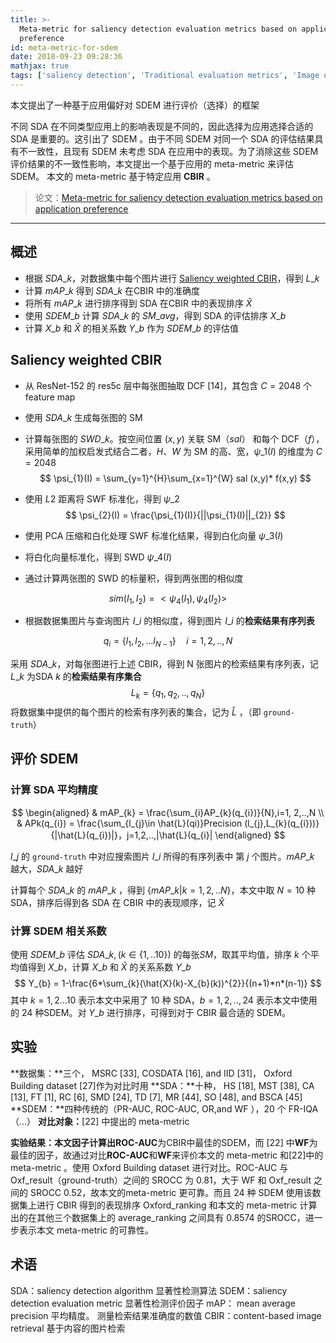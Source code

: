 ```yaml
---
title: >-
  Meta-metric for saliency detection evaluation metrics based on application
  preference
id: meta-metric-for-sdem
date: 2018-09-23 09:28:36
mathjax: true
tags: ['saliency detection', 'Traditional evaluation metrics', 'Image quality assessment', 'Content-based image retrieval']
---
```


本文提出了一种基于应用偏好对 SDEM 进行评价（选择）的框架

<!-- more -->

不同 SDA 在不同类型应用上的影响表现是不同的，因此选择为应用选择合适的 SDA 是重要的。这引出了 SDEM 。由于不同 SDEM 对同一个 SDA 的评估结果具有不一致性，且现有 SDEM 未考虑 SDA 在应用中的表现。为了消除这些 SDEM 评价结果的不一致性影响，本文提出一个基于应用的 meta-metric 来评估 SDEM。	本文的 meta-metric 基于特定应用 **CBIR** 。

> 论文：[Meta-metric for saliency detection evaluation metrics based on application preference](https://doi.org/10.1007/s11042-018-5863-2)



---



## 概述

* 根据 $SDA\_{k}$，对数据集中每个图片进行 [Saliency weighted CBIR](#Saliency-weighted-CBIR)，得到 $L\_{k}$
* 计算 $mAP\_{k}$ 得到 $SDA\_{k}$ 在CBIR 中的准确度
* 将所有 $mAP\_{k}$ 进行排序得到 SDA 在CBIR 中的表现排序 $\hat{X}$
* 使用 $SDEM\_{b}$ 计算 $SDA\_{k}$ 的 $SM\_{avg}$，得到 SDA 的评估排序 $X\_{b}$
* 计算 $X\_{b}$ 和 $\hat{X}$  的相关系数 $Y\_{b}$ 作为 $SDEM\_{b}$ 的评估值



## Saliency weighted CBIR

* 从 ResNet-152 的 res5c 层中每张图抽取 DCF [14]，其包含 $C=2048$ 个 feature map

* 使用  $SDA\_{k}$ 生成每张图的 SM 

* 计算每张图的 $SWD\_{k}$。按空间位置 $(x,y)$ 关联 SM（$sal$） 和每个 DCF（$f$），采用简单的加权启发式结合二者，$H$、$W$ 为 SM 的高、宽，$\psi\_{1}(I)$ 的维度为 $C=2048$
$$
  \psi_{1}(I) = \sum_{y=1}^{H}\sum_{x=1}^{W} sal (x,y)* f(x,y)
$$

* 使用 $L2$ 距离将 SWF 标准化，得到 $\psi\_{2}$
$$
  \psi_{2}(I) = \frac{\psi_{1}(I)}{||\psi_{1}(I)||_{2}}
$$

* 使用 PCA 压缩和白化处理 SWF 标准化结果，得到白化向量 $\psi\_{3}(I)$
* 将白化向量标准化，得到 SWD $\psi\_{4}(I)$

* 通过计算两张图的 SWD 的标量积，得到两张图的相似度

$$
sim (I_{1}, I_{2}) = <\psi_{4}(I_{1}),\psi_{4}(I_{2})>
$$

* 根据数据集图片与查询图片 $I\_{i}$ 的相似度，得到图片 $I\_{i}$ 的**检索结果有序列表**

$$
q_{i} = \{l_{1}, l_{2}, ...l_{N-1} \}\quad i=1,2,..,N
$$

采用 $SDA\_{k}$，对每张图进行上述 CBIR，得到 N 张图片的检索结果有序列表，记 $L\_{k}$ 为SDA $k$ 的**检索结果有序集合**
$$
L_{k} = \{q_{1},q_{2},..,q_{N}\}
$$
将数据集中提供的每个图片的检索有序列表的集合，记为 $\hat{L}$ ，（即 `ground-truth`）



## 评价 SDEM

### 计算 SDA 平均精度

$$
\begin{aligned}
& mAP_{k} = \frac{\sum_{i}AP_{k}(q_{i})}{N},i=1, 2,..,N \\
& APk(q_{i}) = \frac{\sum_{l_{j}\in \hat{L}(qi)}Precision (l_{j},L_{k}(q_{i}))}{|\hat{L}(q_{i})|}，j=1,2,..,|\hat{L}(q_{i}|
\end{aligned}
$$

$l\_{j}$ 的 `ground-truth` 中对应搜索图片 $I\_{i}$ 所得的有序列表中 第 $j$ 个图片。$mAP\_{k}$ 越大，$SDA\_{k}$ 越好

计算每个 $SDA\_{k}$ 的 $mAP\_{k}$ ，得到 $\{mAP\_{k} |k=1,2,..N\}$，本文中取 $N=10$ 种SDA，排序后得到各 SDA 在 CBIR 中的表现顺序，记 $\hat{X}$



### 计算 SDEM 相关系数

使用 $SDEM\_{b}$ 评估 $SDA\_{k}, (k\in\{1,..10\})$ 的每张$SM$，取其平均值，排序 $k$ 个平均值得到 $X\_{b}$，计算 $X\_{b}$ 和 $\hat{X}$ 的关系系数 $Y\_{b}$
$$
Y_{b} = 1-\frac{6*\sum_{k}(\hat{X}(k)-X_{b}(k))^{2}}{(n+1)*n*(n-1)}
$$
其中 $k=1, 2...10$ 表示本文中采用了 10 种 SDA，$b=1,2,..,24$ 表示本文中使用的 24 种SDEM。对 $Y\_{b}$ 进行排序，可得到对于 CBIR 最合适的 SDEM。



## 实验

**数据集：**三个， MSRC [33], COSDATA [16], and IID [31]， Oxford Building dataset [27]作为对比时用
**SDA：**十种， HS [18], MST [38], CA [13], FT [1], RC [6], SMD [24], TD [7], MR [44], SO [48], and BSCA [45]
**SDEM：**四种传统的（PR-AUC, ROC-AUC, OR,and WF ），20 个 FR-IQA（...）
**对比对象：**[22] 中提出的 meta-metric 

**实验结果：**本文因子计算出**ROC-AUC**为CBIR中最佳的SDEM，而 [22] 中**WF**为最佳的因子，故通过对比**ROC-AUC**和**WF**来评价本文的 meta-metric 和[22]中的 meta-metric 。使用 Oxford Building dataset 进行对比。ROC-AUC 与 Oxf_result（ground-truth）之间的 SROCC 为 0.81，大于 WF 和 Oxf_result 之间的 SROCC 0.52，故本文的meta-metric 更可靠。而且 24 种 SDEM 使用该数据集上进行 CBIR 得到的表现排序 Oxford_ranking 和本文的 meta-metric 计算出的在其他三个数据集上的 average_ranking 之间具有 0.8574 的SROCC，进一步表示本文 meta-metric 的可靠性。



## 术语
SDA：saliency detection algorithm 显著性检测算法
SDEM：saliency detection evaluation metric 显著性检测评价因子
mAP： mean average precision 平均精度。 测量检索结果准确度的数值
CBIR：content-based image retrieval 基于内容的图片检索
